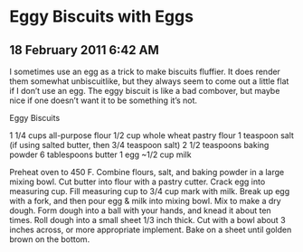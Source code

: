# Eggy Biscuits with Eggs
## 18 February 2011 6:42 AM

I sometimes use an egg as a trick to make biscuits fluffier. It does render them somewhat unbiscuitlike, but they always seem to come out a little flat if I don’t use an egg. The eggy biscuit is like a bad combover, but maybe nice if one doesn’t want it to be something it’s not.













Eggy Biscuits

1 1/4 cups all-purpose flour
1/2 cup whole wheat pastry flour
1 teaspoon salt (if using salted butter, then 3/4 teaspoon salt)
2 1/2 teaspoons baking powder
6 tablespoons butter
1 egg
~1/2 cup milk

Preheat oven to 450 F. Combine flours, salt, and baking powder in a large mixing bowl. Cut butter into flour with a pastry cutter. Crack egg into measuring cup. Fill measuring cup to 3/4 cup mark with milk. Break up egg with a fork, and then pour egg & milk into mixing bowl. Mix to make a dry dough. Form dough into a ball with your hands, and knead it about ten times. Roll dough into a small sheet 1/3 inch thick. Cut with a bowl about 3 inches across, or more appropriate implement. Bake on a sheet until golden brown on the bottom.